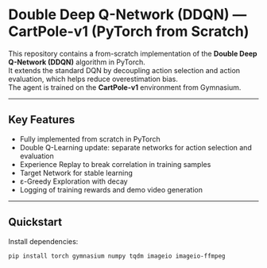 # Double Deep Q-Network (DDQN) — CartPole-v1 (PyTorch from Scratch)

This repository contains a from-scratch implementation of the **Double Deep Q-Network (DDQN)** algorithm in PyTorch.  
It extends the standard DQN by decoupling action selection and action evaluation, which helps reduce overestimation bias.  
The agent is trained on the **CartPole-v1** environment from Gymnasium.

---

## Key Features
- Fully implemented from scratch in PyTorch  
- Double Q-Learning update: separate networks for action selection and evaluation  
- Experience Replay to break correlation in training samples  
- Target Network for stable learning  
- ε-Greedy Exploration with decay  
- Logging of training rewards and demo video generation  

---

## Quickstart
Install dependencies:
```bash
pip install torch gymnasium numpy tqdm imageio imageio-ffmpeg
